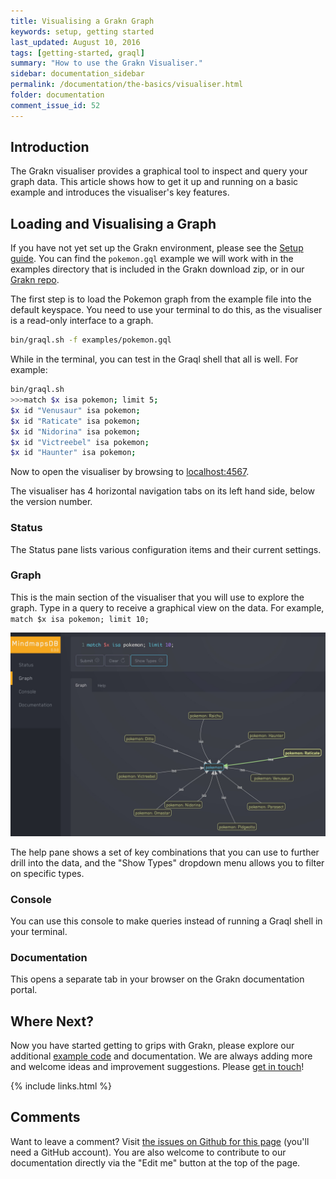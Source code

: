 ```yaml
---
title: Visualising a Grakn Graph
keywords: setup, getting started
last_updated: August 10, 2016
tags: [getting-started, graql]
summary: "How to use the Grakn Visualiser."
sidebar: documentation_sidebar
permalink: /documentation/the-basics/visualiser.html
folder: documentation
comment_issue_id: 52
---
```


## Introduction
The Grakn visualiser provides a graphical tool to inspect and query your graph data. This article shows how to get it up and running on a basic example and introduces the visualiser's key features.

## Loading and Visualising a Graph
If you have not yet set up the Grakn environment, please see the [Setup guide](../get-started/setup-guide.html).
You can find the ```pokemon.gql``` example we will work with in the examples directory that is included in the Grakn download zip, or in our [Grakn repo](https://github.com/graknlabs/grakn/tree/master/grakn-dist/src/examples).

The first step is to load the Pokemon graph from the example file into the default keyspace. You need to use your terminal to do this, as the visualiser is a read-only interface to a graph.

```bash
bin/graql.sh -f examples/pokemon.gql
```

While in the terminal, you can test in the Graql shell that all is well. For example:

```bash
bin/graql.sh
>>>match $x isa pokemon; limit 5;
$x id "Venusaur" isa pokemon; 
$x id "Raticate" isa pokemon; 
$x id "Nidorina" isa pokemon; 
$x id "Victreebel" isa pokemon; 
$x id "Haunter" isa pokemon; 
```

Now to open the visualiser by browsing to [localhost:4567](http://localhost:4567). 

The visualiser has 4 horizontal navigation tabs on its left hand side, below the version number. 

### Status
The Status pane lists various configuration items and their current settings.

### Graph
This is the main section of the visualiser that you will use to explore the graph. Type in a query to receive a graphical view on the data. For example, `match $x isa pokemon; limit 10;`

![Pokemon query](/images/pokemon-query-visualiser.jpg)

The help pane shows a set of key combinations that you can use to further drill into the data, and the "Show Types" dropdown menu allows you to filter on specific types.

### Console
You can use this console to make queries instead of running a Graql shell in your terminal. 

### Documentation
This opens a separate tab in your browser on the Grakn documentation portal.

## Where Next?

Now you have started getting to grips with Grakn, please explore our additional [example code](../examples/examples.html) and documentation. We are always adding more and welcome ideas and improvement suggestions. Please [get in touch](https://grakn.ai/community.html)!

{% include links.html %}

## Comments
Want to leave a comment? Visit <a href="https://github.com/graknlabs/docs/issues/52" target="_blank">the issues on Github for this page</a> (you'll need a GitHub account). You are also welcome to contribute to our documentation directly via the "Edit me" button at the top of the page.